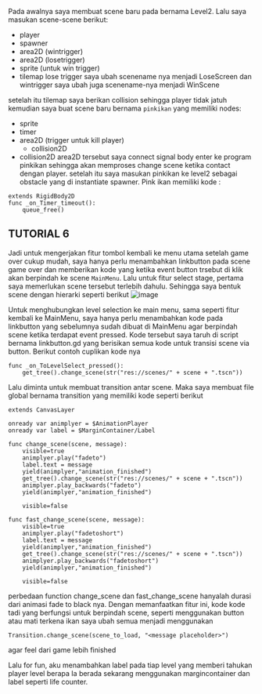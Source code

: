 Pada awalnya saya membuat scene baru pada bernama Level2. Lalu saya masukan scene-scene berikut:
- player
- spawner
- area2D (wintrigger)
- area2D (losetrigger)
- sprite (untuk win trigger)
- tilemap
lose trigger saya ubah scenename nya menjadi LoseScreen dan wintrigger saya ubah juga scenename-nya menjadi WinScene

setelah itu tilemap saya berikan collision sehingga player tidak jatuh
kemudian saya buat scene baru bernama ```pinkikan``` yang memiliki nodes:
- sprite
- timer
- area2D (trigger untuk kill player)
  - collision2D
- collision2D
area2D tersebut saya connect signal body enter ke program pinkikan sehingga akan memproses change scene ketika contact dengan player.
setelah itu saya masukan pinkikan ke level2 sebagai obstacle yang di instantiate spawner.
Pink ikan memiliki kode :
```
extends RigidBody2D
func _on_Timer_timeout():
	queue_free()
```

## TUTORIAL 6
Jadi untuk mengerjakan fitur tombol kembali ke menu utama setelah game over cukup mudah, saya hanya perlu menambahkan linkbutton pada scene game over dan memberikan kode yang ketika event button trsebut di klik akan berpindah ke scene ```MainMenu```.
Lalu untuk fitur select stage, pertama saya memerlukan scene tersebut terlebih dahulu. Sehingga saya bentuk scene dengan hierarki seperti berikut
![image](https://github.com/KenKomKom/gamedev-tutorial-4/assets/119410845/65d6e4db-196c-4a10-9b1b-d24e3288ccd6)

Untuk menghubungkan level selection ke main menu, sama seperti fitur kembali ke MainMenu, saya hanya perlu menambahkan kode pada linkbutton yang sebelumnya sudah dibuat di MainMenu agar berpindah scene ketika terdapat event pressed.
Kode tersebut saya taruh di script bernama linkbutton.gd yang berisikan semua kode untuk transisi scene via button. Berikut contoh cuplikan kode nya
```
func _on_ToLevelSelect_pressed():
	get_tree().change_scene(str("res://scenes/" + scene + ".tscn"))
```

Lalu diminta untuk membuat transition antar scene. Maka saya membuat file global bernama transition yang memiliki kode seperti berikut
```
extends CanvasLayer

onready var animplyer = $AnimationPlayer
onready var label = $MarginContainer/Label

func change_scene(scene, message):
	visible=true
	animplyer.play("fadeto")
	label.text = message
	yield(animplyer,"animation_finished")
	get_tree().change_scene(str("res://scenes/" + scene + ".tscn"))
	animplyer.play_backwards("fadeto")
	yield(animplyer,"animation_finished")
	
	visible=false

func fast_change_scene(scene, message):
	visible=true
	animplyer.play("fadetoshort")
	label.text = message
	yield(animplyer,"animation_finished")
	get_tree().change_scene(str("res://scenes/" + scene + ".tscn"))
	animplyer.play_backwards("fadetoshort")
	yield(animplyer,"animation_finished")
	
	visible=false
```
perbedaan function change_scene dan fast_change_scene hanyalah durasi dari animasi fade to black nya. Dengan memanfaatkan fitur ini, kode kode tadi yang berfungsi untuk berpindah scene, seperti menggunakan button atau mati terkena ikan saya ubah semua menjadi menggunakan 
```
Transition.change_scene(scene_to_load, "<message placeholder>")
```
agar feel dari game lebih finished

Lalu for fun, aku menambahkan label pada tiap level yang memberi tahukan player level berapa Ia berada sekarang menggunakan margincontainer dan label seperti life counter.
